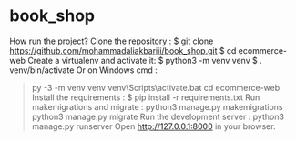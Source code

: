 # book_shop
How run the project?
Clone the repository :
$ git clone https://github.com/mohammadaliakbariii/book_shop.git
$ cd ecommerce-web
Create a virtualenv and activate it:
$ python3 -m venv venv
$ . venv/bin/activate
Or on Windows cmd :
> py -3 -m venv venv
> venv\Scripts\activate.bat
cd ecommerce-web
Install the requirements :
$ pip install -r requirements.txt
Run makemigrations and migrate :
python3 manage.py makemigrations
python3 manage.py migrate
Run the development server :
python3 manage.py runserver
Open http://127.0.0.1:8000 in your browser.
